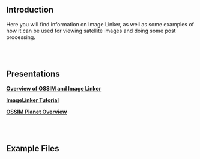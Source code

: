 ## Introduction ##

Here you will find information on Image Linker, as well as some examples of how it can be used for viewing satellite images and doing some post processing.

<br><br>
<h2>Presentations</h2>
<b><a href='https://icode-mda.googlecode.com/svn/wiki/2.1_ImageLinker.pdf'>Overview of OSSIM and Image Linker</a></b>

<b><a href='https://icode-mda.googlecode.com/svn/wiki/2.1_ImageLinker_Tutorial.pdf'>ImageLinker Tutorial</a></b>

<b><a href='https://icode-mda.googlecode.com/svn/wiki/2.2_ossimPlanet_tutorial.pdf'>OSSIM Planet Overview</a></b>

<br><br>
<h2>Example Files</h2>
